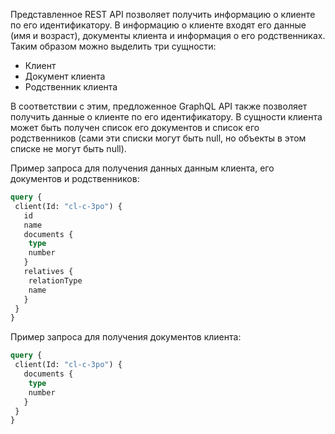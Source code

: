 Представленное REST API позволяет получить информацию о клиенте по его идентификатору. В информацию о клиенте входят его данные (имя и возраст), документы клиента и информация о его родственниках. Таким образом можно выделить три сущности:

- Клиент
- Документ клиента
- Родственник клиента

В соответствии с этим, предложенное GraphQL API также позволяет получить данные о клиенте по его идентификатору. В сущности клиента может быть получен список его документов и список его родственников (сами эти списки могут быть null, но объекты в этом списке не могут быть null).

Пример запроса для получения данных данным клиента, его документов и родственников:

```graphql
query {
 client(Id: "cl-c-3po") {
   id
   name
   documents {
    type
    number
   }
   relatives {
    relationType
    name
   }
 }
}
```

Пример запроса для получения документов клиента:

```graphql
query {
 client(Id: "cl-c-3po") {
   documents {
    type
    number
   }
 }
}
```